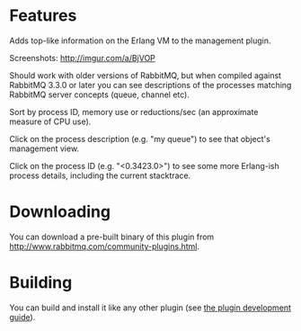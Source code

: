 # Features

Adds top-like information on the Erlang VM to the management plugin.

Screenshots: http://imgur.com/a/BjVOP

Should work with older versions of RabbitMQ, but when compiled against
RabbitMQ 3.3.0 or later you can see descriptions of the processes
matching RabbitMQ server concepts (queue, channel etc).

Sort by process ID, memory use or reductions/sec (an approximate
measure of CPU use).

Click on the process description (e.g. "my queue") to see that
object's management view.

Click on the process ID (e.g. "&lt;0.3423.0&gt;") to see some more
Erlang-ish process details, including the current stacktrace.

# Downloading

You can download a pre-built binary of this plugin from
http://www.rabbitmq.com/community-plugins.html.

# Building

You can build and install it like any other plugin (see
[the plugin development guide](http://www.rabbitmq.com/plugin-development.html)).
